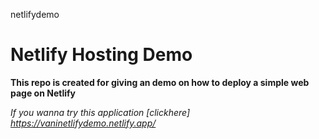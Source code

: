 netlifydemo

# Netlify Hosting Demo

**This repo is created for giving an demo on how to deploy a simple web page on Netlify**

_If you wanna try this application [clickhere] https://vaninetlifydemo.netlify.app/_
